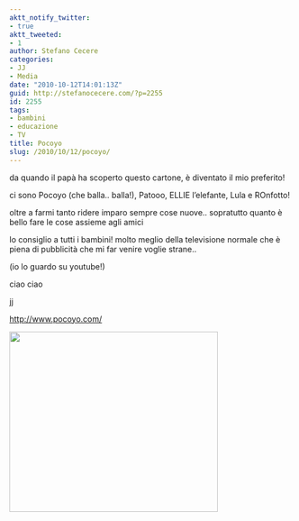 ```yaml
---
aktt_notify_twitter:
- true
aktt_tweeted:
- 1
author: Stefano Cecere
categories:
- JJ
- Media
date: "2010-10-12T14:01:13Z"
guid: http://stefanocecere.com/?p=2255
id: 2255
tags:
- bambini
- educazione
- TV
title: Pocoyo
slug: /2010/10/12/pocoyo/
---
```


da quando il papà ha scoperto questo cartone, è diventato il mio preferito!
  
ci sono Pocoyo (che balla.. balla!), Patooo, ELLIE l&#8217;elefante, Lula e ROnfotto!

oltre a farmi tanto ridere imparo sempre cose nuove.. sopratutto quanto è bello fare le cose assieme agli amici

lo consiglio a tutti i bambini! molto meglio della televisione normale che è piena di pubblicità che mi far venire voglie strane..

(io lo guardo su youtube!)

ciao ciao
  
jj

<http://www.pocoyo.com/>
  
[<img class="aligncenter size-medium wp-image-2256" title="pocoyo" alt="" src="http://stefanocecere.com/wp-content/uploads/sites/3/2010/10/pocoyo-370x320.jpg" width="370" height="320" />](http://www.pocoyo.com/)